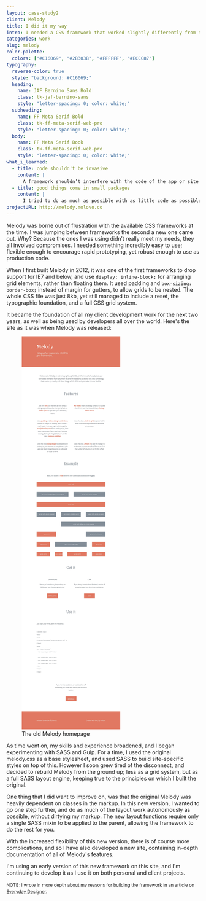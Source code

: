 ```yaml
---
layout: case-study2
client: Melody
title: I did it my way
intro: I needed a CSS framework that worked slightly differently from those available - so I built my own.
categories: work
slug: melody
color-palette:
  colors: ["#C16069", "#2B303B", "#FFFFFF", "#ECCC87"]
typography:
  reverse-color: true
  style: "background: #C16069;"
  heading:
    name: JAF Bernino Sans Bold
    class: tk-jaf-bernino-sans
    style: "letter-spacing: 0; color: white;"
  subheading:
    name: FF Meta Serif Bold
    class: tk-ff-meta-serif-web-pro
    style: "letter-spacing: 0; color: white;"
  body:
    name: FF Meta Serif Book
    class: tk-ff-meta-serif-web-pro
    style: "letter-spacing: 0; color: white;"
what_i_learned:
  - title: code shouldn't be invasive
    content: |
      A framework shouldn’t interfere with the code of the app or site that’s built on it. If you’re having to modify a framework to get it to work for you, or implement hacks to override portions of it, you’d be better off not using a framework in the first place. Developers are a fussy bunch and if your code is not up to scratch, they’ll tell you.
  - title: good things come in small packages
    content: |
      I tried to do as much as possible with as little code as possible. The first version of Melody was just 8kb before minification. The new version is even smaller. The small file size makes a huge difference when you’re serving content over a slow connection.
projectURL: http://melody.molovo.co
---
```


Melody was borne out of frustration with the available CSS frameworks at the time. I was jumping between frameworks the second a new one came out. Why? Because the ones I was using didn’t really meet my needs, they all involved compromises. I needed something incredibly easy to use; flexible enough to encourage rapid prototyping, yet robust enough to use as production code.

When I first built Melody in 2012, it was one of the first frameworks to drop support for IE7 and below, and use `display: inline-block;` for arranging grid elements, rather than floating them. It used padding and `box-sizing: border-box;` instead of margin for gutters, to allow grids to be nested. The whole CSS file was just 8kb, yet still managed to include a reset, the typographic foundation, and a full CSS grid system.

It became the foundation of all my client development work for the next two years, as well as being used by developers all over the world. Here's the site as it was when Melody was released:

<figure>
  <div class="browser">
    <img src="/assets/dist/img/melody-old-homepage.jpg" alt="The old Melody homepage">
  </div>
  <div class="image-caption">
    <span>The old Melody homepage</span>
  </div>
</figure>

As time went on, my skills and experience broadened, and I began experimenting with SASS and Gulp. For a time, I used the original melody.css as a base stylesheet, and used SASS to build site-specific styles on top of this. However I soon grew tired of the disconnect, and decided to rebuild Melody from the ground up; less as a grid system, but as a full SASS layout engine, keeping true to the principles on which I built the original.

One thing that I did want to improve on, was that the original Melody was heavily dependent on classes in the markup. In this new version, I wanted to go one step further, and do as much of the layout work autonomously as possible, without dirtying my markup. The new [layout functions](//melody.molovo.co/layouts) require only a single SASS mixin to be applied to the parent, allowing the framework to do the rest for you.

With the increased flexibility of this new version, there is of course more complications, and so I have also developed a new site, containing in-depth documentation of all of Melody's features.

I'm using an early version of this new framework on this site, and I'm continuing to develop it as I use it on both personal and client projects.

<small>NOTE: I wrote in more depth about my reasons for building the framework in an article on [Everyday Designer](http://everydaydesigner.net/development/i-build-my-own-tools-and-you-should-too).</small>